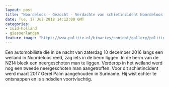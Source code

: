 ```yaml
---
layout: post
title: "Noordeloos - Gezocht - Verdachte van schietincident Noordeloos; Gerel Palm"
date: Tue, 17 Jul 2018 14:12:00 GMT
categories: 
- zuid-holland 
- giessenlanden 
feature_image: "https://www.politie.nl/binaries/content/gallery/politie/gezocht/verdachten/2018/juli/07-rt/imgcache.0_217_.jpg"
---
```


Een automobiliste die in de nacht van zaterdag 10 december 2016 langs een weiland in Noordeloos reed, zag iets in de berm liggen. In de berm van de N214 bleek een neergeschoten man te liggen. Verderop in het weiland werd nog een tweede neergeschoten man aangetroffen. Voor dit schietincident werd maart 2017 Gerel Palm aangehouden in Suriname. Hij wist echter te ontsnappen en is sindsdien voortvluchtig.
